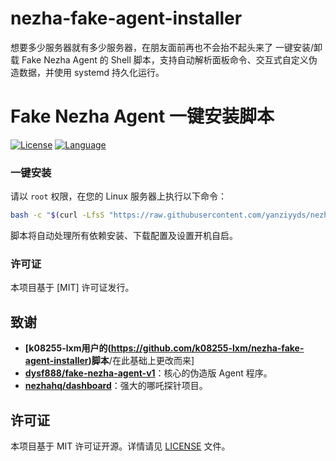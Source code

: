 # nezha-fake-agent-installer
想要多少服务器就有多少服务器，在朋友面前再也不会抬不起头来了
一键安装/卸载 Fake Nezha Agent 的 Shell 脚本，支持自动解析面板命令、交互式自定义伪造数据，并使用 systemd 持久化运行。

# Fake Nezha Agent 一键安装脚本

[![License](https://img.shields.io/badge/license-MIT-green.svg)](LICENSE)
[![Language](https://img.shields.io/badge/language-Shell-blue.svg)](./fake_agent.sh)

### 一键安装

请以 `root` 权限，在您的 Linux 服务器上执行以下命令：

```bash
bash -c "$(curl -LfsS "https://raw.githubusercontent.com/yanziyyds/nezha-fake-agent-installer/main/fake_agent.sh?$(date +%s)")"
```

脚本将自动处理所有依赖安装、下载配置及设置开机自启。



### 许可证

本项目基于 [MIT] 许可证发行。

## 致谢

-   **[k08255-lxm用户的(https://github.com/k08255-lxm/nezha-fake-agent-installer)脚本**/在此基础上更改而来]
-   **[dysf888/fake-nezha-agent-v1](https://github.com/dysf888/fake-nezha-agent-v1)**：核心的伪造版 Agent 程序。
-   **[nezhahq/dashboard](https://github.com/nezhahq/dashboard)**：强大的哪吒探针项目。

## 许可证

本项目基于 MIT 许可证开源。详情请见 [LICENSE](LICENSE) 文件。
